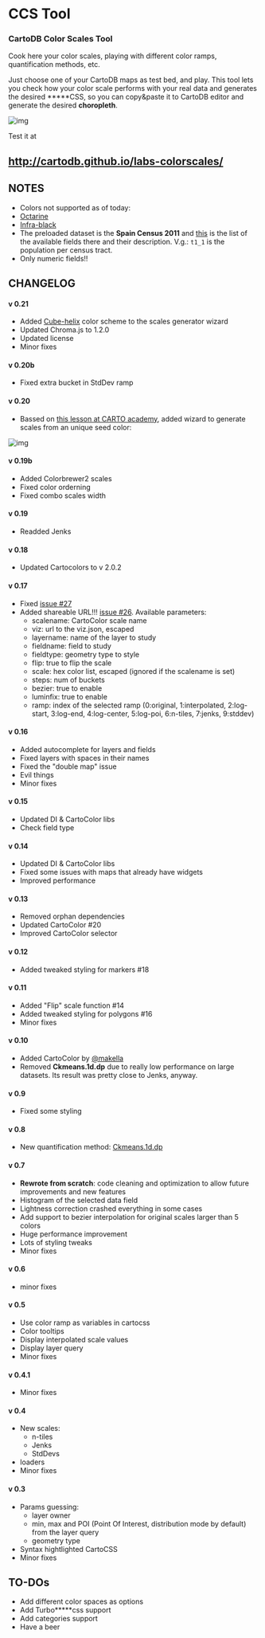 # CCS Tool
### CartoDB Color Scales Tool

Cook here your color scales, playing with different color ramps, quantification methods, etc.

Just choose one of your CartoDB maps as test bed, and play. This tool lets you check how your color scale performs with your real data and generates the desired \*\*\*\*\*CSS, so you can copy&paste it to CartoDB editor and generate the desired **choropleth**.

![img](http://pix.toile-libre.org/upload/original/1468245311.png)


Test it at

## http://cartodb.github.io/labs-colorscales/

## NOTES

* Colors not supported as of today:
 * [Octarine](http://wiki.lspace.org/mediawiki/Octarine)
 * [Infra-black](http://wiki.lspace.org/mediawiki/Infra-black)
* The preloaded dataset is the **Spain Census 2011** and [this](http://www.ine.es/censos2011_datos/indicadores_seccen_rejilla.xls) is the list of the available fields there and their description. V.g.: `t1_1` is the population per census tract.
* Only numeric fields!!

## CHANGELOG

#### v 0.21
* Added [Cube-helix](http://www.mrao.cam.ac.uk/~dag/CUBEHELIX/) color scheme to the scales generator wizard
* Updated Chroma.js to 1.2.0
* Updated license
* Minor fixes

#### v 0.20b
* Fixed extra bucket in StdDev ramp

#### v 0.20
* Bassed on [this lesson at CARTO academy](https://carto.com/academy/courses/intermediate-design/choose-colors-2/), added wizard to generate scales from an unique seed color:

![img](http://pix.toile-libre.org/upload/original/1469185796.png)


#### v 0.19b
* Added Colorbrewer2 scales
* Fixed color orderning
* Fixed combo scales width

#### v 0.19
* Readded Jenks

#### v 0.18
* Updated Cartocolors to v 2.0.2

#### v 0.17
* Fixed [issue #27](https://github.com/CartoDB/labs-colorscales/issues/27)
* Added shareable URL!!! [issue #26](https://github.com/CartoDB/labs-colorscales/issues/26). Available parameters:
  * scalename: CartoColor scale name
  * viz: url to the viz.json, escaped
  * layername: name of the layer to study
  * fieldname: field to study
  * fieldtype: geometry type to style
  * flip: true to flip the scale
  * scale: hex color list, escaped (ignored if the scalename is set)
  * steps: num of buckets
  * bezier: true to enable
  * luminfix: true to enable
  * ramp: index of the selected ramp (0:original, 1:interpolated, 2:log-start, 3:log-end, 4:log-center, 5:log-poi, 6:n-tiles, 7:jenks, 9:stddev)


#### v 0.16
* Added autocomplete for layers and fields
* Fixed layers with spaces in their names
* Fixed the "double map" issue
* Evil things
* Minor fixes

#### v 0.15
* Updated DI & CartoColor libs
* Check field type

#### v 0.14
* Updated DI & CartoColor libs
* Fixed some issues with maps that already have widgets
* Improved performance

#### v 0.13
* Removed orphan dependencies
* Updated CartoColor #20
* Improved CartoColor selector

#### v 0.12
* Added tweaked styling for markers #18

#### v 0.11
* Added "Flip" scale function #14
* Added tweaked styling for polygons #16
* Minor fixes


#### v 0.10
* Added CartoColor by [@makella](https://github.com/makella)
* Removed **Ckmeans.1d.dp** due to really low performance on large datasets. Its result was pretty close to Jenks, anyway.

#### v 0.9
* Fixed some styling

#### v 0.8
* New quantification method: [Ckmeans.1d.dp](https://journal.r-project.org/archive/2011-2/RJournal_2011-2_Wang+Song.pdf)

#### v 0.7
* **Rewrote from scratch**: code cleaning and optimization to allow future improvements and new features
* Histogram of the selected data field
* Lightness correction crashed everything in some cases
* Add support to bezier interpolation for original scales larger than 5 colors
* Huge performance improvement
* Lots of styling tweaks
* Minor fixes

#### v 0.6
* minor fixes

#### v 0.5
* Use color ramp as variables in cartocss
* Color tooltips
* Display interpolated scale values
* Display layer query
* Minor fixes

#### v 0.4.1
* Minor fixes

#### v 0.4
* New scales:
    * n-tiles
    * Jenks
    * StdDevs
* loaders
* Minor fixes

#### v 0.3
* Params guessing:
    * layer owner
    * min, max and POI (Point Of Interest, distribution mode by default) from the layer query
    * geometry type
* Syntax hightlighted CartoCSS
* Minor fixes

## TO-DOs

* Add different color spaces as options
* Add Turbo\*\*\*\*\*css support
* Add categories support
* Have a beer
